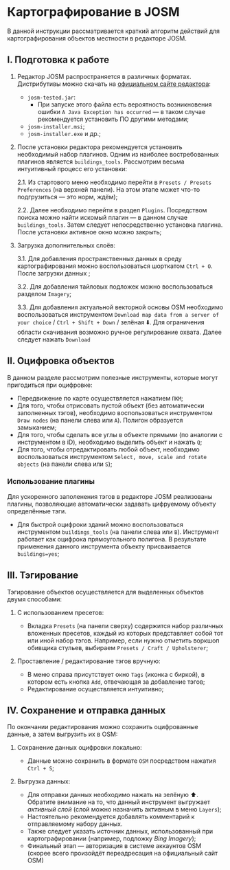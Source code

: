 # Картографирование в JOSM 
В данной инструкции рассматривается краткий алгоритм действий для картографирования объектов местности в редакторе JOSM.

## I. Подготовка к работе
1. Редактор JOSM распространяется в различных форматах. Дистрибутивы можно скачать на [официальном сайте редактора](https://josm.openstreetmap.de/):
   - `josm-tested.jar`:
      - При запуске этого файла есть вероятность возникновения ошибки `A Java Exception has occurred` — в таком случае рекомендуется установить ПО другими методами;
   - `josm-installer.msi`;
   - `josm-installer.exe` и др.;
  
2. После установки редактора рекомендуется установить необходимый набор плагинов. Одним из наиболее востребованных плагинов является `buildings_tools`. Рассмотрим весьма интуитивный процесс его установки:

   2.1. Из стартового меню необходимо перейти в `Presets / Presets Preferences` (на верхней панели). На этом этапе может что-то подгрузиться — это норм, ждём);
   
   2.2. Далее необходимо перейти в раздел `Plugins`. Посредством поиска можно найти искомый плагин — в данном случае `buildings_tools`. Затем следует непосредственно установка плагина. После установки активное окно можно закрыть;
   
4. Загрузка дополнительных слоёв:

   3.1. Для добавления пространственных данных в среду картографирования можно воспользоваться шорткатом `Ctrl + O`. После загрузки данных ;
   
   3.2. Для добавления тайловых подложек можно воспользоваться разделом `Imagery`;
   
   3.3. Для добавления актуальной векторной основы OSM необходимо воспользоваться инструментом `Download map data from a server of your choice` / `Ctrl + Shift + Down` / зелёная ⬇️. Для ограничения области скачивания возможно ручное регулирование охвата. Далее следует нажать `Download`

## II. Оцифровка объектов
В данном разделе рассмотрим полезные инструменты, которые могут пригодиться при оцифровке: 
   - Передвижение по карте осуществляется нажатием `ПКМ`;
   - Для того, чтобы отрисовать пустой объект (без автоматически заполненных тэгов), необходимо воспользоваться инструментом `Draw nodes` (на панели слева или `A`). Полигон образуется замыканием;
   - Для того, чтобы сделать все углы в объекте прямыми (по аналогии с инструментом в iD), необходимо выделить объект и нажать `Q`;
   - Для того, чтобы отредактировать любой объект, необходимо воспользоваться инструментом `Select, move, scale and rotate objects` (на панели слева или `S`);

### Использование плагины
Для ускоренного заполенения тэгов в редакторе JOSM реализованы плагины, позволяющие автоматически задавать цифруемому объекту определённые тэги.
   - Для быстрой оцифроки зданий можно воспользоваться инструментом `buildings_tools` (на панели слева или `B`). Инструмент работает как оцифрока прямоугольного полигона. В результате применения данного инструмента объекту присваивается `buildings=yes`;

## III. Тэгирование
Тэгирование объектов осуществляется для выделенных объектов двумя способами:
1. С использованием пресетов:
   - Вкладка `Presets` (на панели сверху) содержится набор различных вложенных пресетов, каждый из которых представляет собой тот или иной набор тэгов. Например, если нужно отметить воркшоп обивщика стульев, выбираем `Presets / Craft / Upholsterer`;
     
3. Проставление / редактирование тэгов вручную:
   - В меню справа присутствует окно `Tags` (иконка с биркой), в котором есть кнопка `Add`, отвечающая за добавление тэгов;
   - Редактирование осуществляется интуитивно;

## IV. Сохранение и отправка данных
По окончании редактирования можно сохранить оцифрованные данные, а затем выгрузить их в OSM:
1. Сохранение данных оцифровки локально:
   - Данные можно сохранить в формате `OSM` посредством нажатия `Ctrl + S`;
     
2. Выгрузка данных:
   - Для отправки данных необходимо нажать на  зелёную ⬆️. Обратите внимание на то, что данный инструмент выгружает *активный слой* (слой можно назначить активным в меню `Layers`);
   - Настоятельно рекомендуется добавлять комментарий к отправляемому набору данных.
   - Также следует указать источник данных, использованный при картографировании (например, подложку *Bing Imagery*);
   - Финальный этап — авторизация в системе аккаунтов OSM (скорее всего произойдёт переадресация на официальный сайт OSM)
